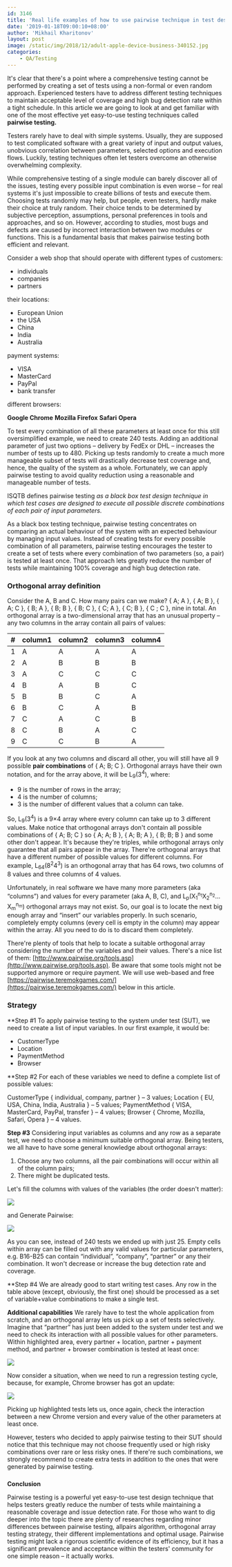 ```yaml
---
id: 3146
title: 'Real life examples of how to use pairwise technique in test design'
date: '2019-01-18T09:00:10+08:00'
author: 'Mikhail Kharitonov'
layout: post
image: /static/img/2018/12/adult-apple-device-business-340152.jpg
categories:
    - QA/Testing
---
```


It's clear that there's a point where a comprehensive testing cannot be performed by creating a set of tests using a non-formal or even random approach. Experienced testers have to address different testing techniques to maintain acceptable level of coverage and high bug detection rate within a tight schedule. In this article we are going to look at and get familiar with one of the most effective yet easy-to-use testing techniques called **pairwise testing.**

Testers rarely have to deal with simple systems. Usually, they are supposed to test complicated software with a great variety of input and output values, unobvious correlation between parameters, selected options and execution flows. Luckily, testing techniques often let testers overcome an otherwise overwhelming complexity. 

While comprehensive testing of a single module can barely discover all of the issues, testing every possible input combination is even worse – for real systems it's just impossible to create billions of tests and execute them. Choosing tests randomly may help, but people, even testers, hardly make their choice at truly random. Their choice tends to be determined by subjective perception, assumptions, personal preferences in tools and approaches, and so on. However, according to studies, most bugs and defects are caused by incorrect interaction between two modules or functions. This is a fundamental basis that makes pairwise testing both efficient and relevant. 

Consider a web shop that should operate with different types of customers:

- individuals
- companies
- partners

their locations:

- European Union
- the USA
- China
- India
- Australia

payment systems:

- VISA
- MasterCard
- PayPal
- bank transfer

different browsers:

**Google Chrome**
**Mozilla Firefox**
**Safari**
**Opera**

To test every combination of all these parameters at least once for this still oversimplified example, we need to create 240 tests. Adding an additional parameter of just two options – delivery by FedEx or DHL – increases the number of tests up to 480. Picking up tests randomly to create a much more manageable subset of tests will drastically decrease test coverage and, hence, the quality of the system as a whole. Fortunately, we can apply pairwise testing to avoid quality reduction using a reasonable and manageable number of tests. 

ISQTB defines pairwise testing *as* *a* *black box test design technique in which test cases are designed to execute all possible discrete combinations of each pair of input parameters.* 

As a black box testing technique, pairwise testing concentrates on comparing an actual behaviour of the system with an expected behaviour by managing input values. Instead of creating tests for every possible combination of all parameters, pairwise testing encourages the tester to create a set of tests where every combination of two parameters (so, a pair) is tested at least once. That approach lets greatly reduce the number of tests while maintaining 100% coverage and high bug detection rate.

### **Orthogonal array definition**

Consider the A, B and C. How many pairs can we make? { A; A }, { A; B }, { A; C }, { B; A }, { B; B }, { B; C }, { C; A }, { C; B }, { C ; C }, nine in total. An orthogonal array is a two-dimensional array that has an unusual property – any two columns in the array contain all pairs of values:

| **\#** | **column1** | **column2** | **column3** | **column4** |
|---|---|---|---|---|
| 1 | A | A | A | A |
| 2 | A | B | B | B |
| 3 | A | C | C | C |
| 4 | B | A | B | C |
| 5 | B | B | C | A |
| 6 | B | C | A | B |
| 7 | C | A | C | B |
| 8 | C | B | A | C |
| 9 | C | C | B | A |

If you look at any two columns and discard all other, you will still have all 9 possible **pair combinations** of { A; B; C }. Orthogonal arrays have their own notation, and for the array above, it will be L<sub>9</sub>(3<sup>4</sup>), where:

- 9 is the number of rows in the array;
- 4 is the number of columns;
- 3 is the number of different values that a column can take.

So, L<sub>9</sub>(3<sup>4</sup>) is a 9×4 array where every column can take up to 3 different values. Make notice that orthogonal arrays don't contain all possible combinations of { A; B; C } so { A; A; B }, { A; B; A }, { B; B; B } and some other don't appear. It's because they're triples, while orthogonal arrays only guarantee that all pairs appear in the array. There're orthogonal arrays that have a different number of possible values for different columns. For example, L<sub>64</sub>(8<sup>2</sup>4<sup>3</sup>) is an orthogonal array that has 64 rows, two columns of 8 values and three columns of 4 values.

Unfortunately, in real software we have many more parameters (aka “columns”) and values for every parameter (aka A, B, C), and L<sub>p</sub>(X<sub>1</sub><sup>n<sub>1</sub></sup>X<sub>2</sub><sup>n<sub>2</sub></sup>…X<sub>m</sub><sup>n<sub>m</sub></sup>) orthogonal arrays may not exist. So, our goal is to locate the next big enough array and “insert” our variables properly. In such scenario, completely empty columns (every cell is empty in the column) may appear within the array. All you need to do is to discard them completely.

There're plenty of tools that help to locate a suitable orthogonal array considering the number of the variables and their values. There's a nice list of them: [http://www.pairwise.org/tools.asp](http://www.pairwise.org/tools.asp). Be aware that some tools might not be supported anymore or require payment. We will use web-based and free [https://pairwise.teremokgames.com/](https://pairwise.teremokgames.com/) below in this article.

### **Strategy**

**Step #1
To apply pairwise testing to the system under test (SUT), we need to create a list of input variables. In our first example, it would be:


- CustomerType
- Location
- PaymentMethod
- Browser

**Step #2
For each of these variables we need to define a complete list of possible values:

CustomerType { individual, company, partner } – 3 values;
Location { EU, USA, China, India, Australia } – 5 values;
PaymentMethod { VISA, MasterCard, PayPal, transfer } – 4 values;
Browser { Chrome, Mozilla, Safari, Opera } – 4 values.

**Step #3**
Considering input variables as columns and any row as a separate test, we need to choose a minimum suitable orthogonal array. Being testers, we all have to have some general knowledge about orthogonal arrays:

1. Сhoose any two columns, all the pair combinations will occur within all of the column pairs;
2. There might be duplicated tests.

Let's fill the columns with values of the variables (the order doesn't matter):

[![](https://issart.com/blog/wp-content/uploads/2018/12/generating_array-300x158.png)](https://issart.com/blog/wp-content/uploads/2018/12/generating_array.png)

and Generate Pairwise:

[![](https://issart.com/blog/wp-content/uploads/2018/12/Pairwise-274x300.png)](https://issart.com/blog/wp-content/uploads/2018/12/Pairwise.png)

As you can see, instead of 240 tests we ended up with just 25. Empty cells within array can be filled out with any valid values for particular parameters, e.g. B16-B25 can contain “individual”, “company”, “partner” or any their combination. It won't decrease or increase the bug detection rate and coverage.

**Step #4
We are already good to start writing test cases. Any row in the table above (except, obviously, the first one) should be processed as a set of variable+value combinations to make a single test.

**Additional capabilities**
We rarely have to test the whole application from scratch, and an orthogonal array lets us pick up a set of tests selectively. Imagine that “partner” has just been added to the system under test and we need to check its interaction with all possible values for other parameters. Within highlighted area, every partner + location, partner + payment method, and partner + browser combination is tested at least once:

[![](https://issart.com/blog/wp-content/uploads/2018/12/new-275x300.png)](https://issart.com/blog/wp-content/uploads/2018/12/new.png)

Now consider a situation, when we need to run a regression testing cycle, because, for example, Chrome browser has got an update:

[![](https://issart.com/blog/wp-content/uploads/2018/12/prioritizing-275x300.png)](https://issart.com/blog/wp-content/uploads/2018/12/prioritizing.png)

Picking up highlighted tests lets us, once again, check the interaction between a new Chrome version and every value of the other parameters at least once. 

However, testers who decided to apply pairwise testing to their SUT should notice that this technique may not choose frequently used or high risky combinations over rare or less risky ones. If there're such combinations, we strongly recommend to create extra tests in addition to the ones that were generated by pairwise testing.

### 
**Conclusion**

Pairwise testing is a powerful yet easy-to-use test design technique that helps testers greatly reduce the number of tests while maintaining a reasonable coverage and issue detection rate. For those who want to dig deeper into the topic there are plenty of researches regarding minor differences between pairwise testing, allpairs algorithm, orthogonal array testing strategy, their different implementations and optimal usage. Pairwise testing might lack a rigorous scientific evidence of its efficiency, but it has a significant prevalence and acceptance within the testers' community for one simple reason – it actually works. 